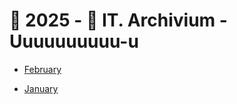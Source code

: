 # 🔷 2025 - 🐊 IT. Archivium - Uuuuuuuuuu-u


 - [February](store/chat-1889964222/2025/02)

 - [January](store/chat-1889964222/2025/01)
